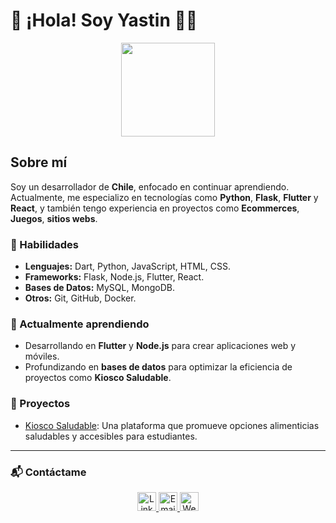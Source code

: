 # 👋 ¡Hola! Soy Yastin 👨‍💻

<p align="center">
  <img src="https://yourimageurl.com/image.png" width="150">
</p>

## Sobre mí
Soy un desarrollador de **Chile**, enfocado en continuar aprendiendo. Actualmente, me especializo en tecnologías como **Python**, **Flask**, **Flutter** y **React**, y también tengo experiencia en proyectos como **Ecommerces**, **Juegos**, **sitios webs**.

### 💼 Habilidades
- **Lenguajes:** Dart, Python, JavaScript, HTML, CSS.
- **Frameworks:** Flask, Node.js, Flutter, React.
- **Bases de Datos:** MySQL, MongoDB.
- **Otros:** Git, GitHub, Docker.

### 🌱 Actualmente aprendiendo
- Desarrollando en **Flutter** y **Node.js** para crear aplicaciones web y móviles.
- Profundizando en **bases de datos** para optimizar la eficiencia de proyectos como **Kiosco Saludable**.

### 🚀 Proyectos
- [Kiosco Saludable](https://github.com/Yastin-Can/KS): Una plataforma que promueve opciones alimenticias saludables y accesibles para estudiantes.

---

### 📬 Contáctame
<p align="center">
  <a href="https://www.linkedin.com/in/yastin-villarroel/" target="_blank">
    <img src="https://cdn-icons-png.flaticon.com/128/145/145807.png" width="30" alt="LinkedIn">
  </a>
  <a href="mailto:yastinvillarroel2005@gmail.com" target="_blank">
    <img src="https://cdn-icons-png.flaticon.com/128/732/732200.png" width="30" alt="Email">
  </a>
  <a href="https://wa.me/56922326630" target="_blank">
    <img src="https://cdn-icons-png.flaticon.com/128/15707/15707820.png" width="30" alt="Website">
  </a>
</p>

